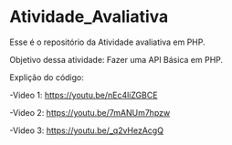 # Atividade_Avaliativa

Esse é o repositório da Atividade avaliativa em PHP.

Objetivo dessa atividade: Fazer uma API Básica em PHP.

Explição do código:

-Video 1: https://youtu.be/nEc4liZGBCE

-Video 2: https://youtu.be/7mANUm7hpzw

-Video 3: https://youtu.be/_q2vHezAcgQ
